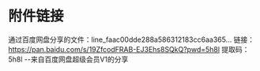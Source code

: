 # 附件链接
通过百度网盘分享的文件：line_faac00dde288a586312183cc6aa365...
链接：https://pan.baidu.com/s/19ZfcodFRAB-EJ3Ehs8SQkQ?pwd=5h8l 
提取码：5h8l 
--来自百度网盘超级会员V1的分享
